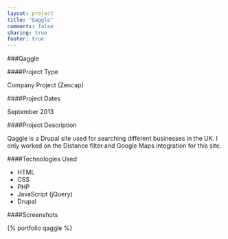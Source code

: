 ```yaml
---
layout: project
title: "Qaggle"
comments: false
sharing: true
footer: true
---
```


###Qaggle


####Project Type

Company Project (Zencap)

####Project Dates

September 2013

####Project Description

Qaggle is a Drupal site used for searching different businesses in the UK. I only worked on the Distance filter and Google Maps integration for this site.


####Technologies Used

- HTML
- CSS
- PHP
- JavaScript (jQuery)
- Drupal


####Screenshots

{% portfolio qaggle %}
